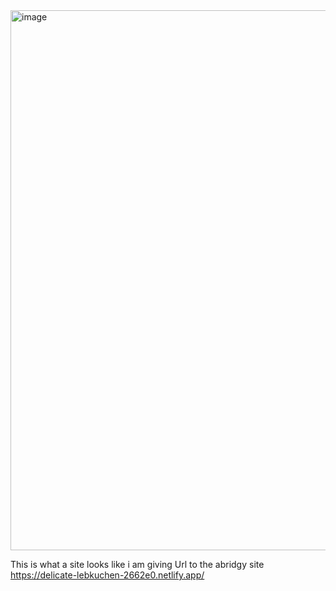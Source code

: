 <img width="864" alt="image" src="https://github.com/tanaythecomder/abridgy/assets/105505153/e3403750-b6d8-40e1-ac9b-9884089f6fce">


This is what a site looks like i am giving Url to the abridgy site https://delicate-lebkuchen-2662e0.netlify.app/
